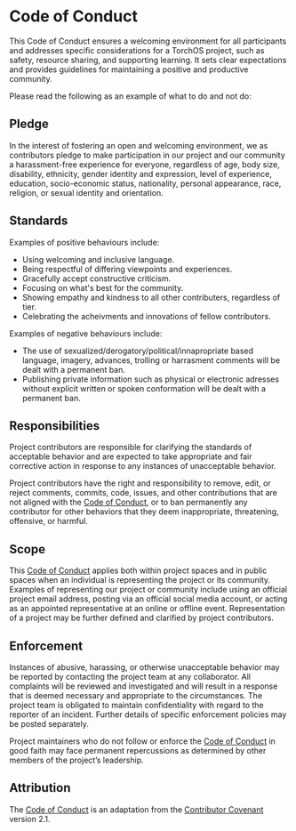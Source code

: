 # Code of Conduct
This Code of Conduct ensures a welcoming environment for all participants and addresses specific considerations for a TorchOS project, such as safety, resource sharing, and supporting learning. It sets clear expectations and provides guidelines for maintaining a positive and productive community.

Please read the following as an example of what to do and not do:

## Pledge
In the interest of fostering an open and welcoming environment, we as contributors pledge to make participation in our project and our community a harassment-free experience for everyone, regardless of age, body size, disability, ethnicity, gender identity and expression, level of experience, education, socio-economic status, nationality, personal appearance, race, religion, or sexual identity and orientation.

## Standards
Examples of positive behaviours include:
 * Using welcoming and inclusive language.
 * Being respectful of differing viewpoints and experiences.
 * Gracefully accept constructive criticism.
 * Focusing on what's best for the community.
 * Showing empathy and kindness to all other contributers, regardless of tier.
 * Celebrating the acheivments and innovations of fellow contributors.

Examples of negative behaviours include:
 * The use of sexualized/derogatory/political/innapropriate based language, imagery, advances, trolling or harrasment comments will be dealt with a permanent ban.
 * Publishing private information such as physical or electronic adresses without explicit written or spoken conformation will be dealt with a permanent ban.

## Responsibilities
Project contributors are responsible for clarifying the standards of acceptable behavior and are expected to take appropriate and fair corrective action in response to any instances of unacceptable behavior.

Project contributors have the right and responsibility to remove, edit, or reject comments, commits, code, issues, and other contributions that are not aligned with the [Code of Conduct](#standards), or to ban permanently any contributor for other behaviors that they deem inappropriate, threatening, offensive, or harmful.

## Scope
This [Code of Conduct](#standards) applies both within project spaces and in public spaces when an individual is representing the project or its community. Examples of representing our project or community include using an official project email address, posting via an official social media account, or acting as an appointed representative at an online or offline event. Representation of a project may be further defined and clarified by project contributors.

## Enforcement
Instances of abusive, harassing, or otherwise unacceptable behavior may be reported by contacting the project team at any collaborator. All complaints will be reviewed and investigated and will result in a response that is deemed necessary and appropriate to the circumstances. The project team is obligated to maintain confidentiality with regard to the reporter of an incident. Further details of specific enforcement policies may be posted separately.

Project maintainers who do not follow or enforce the [Code of Conduct](#standards) in good faith may face permanent repercussions as determined by other members of the project’s leadership.

## Attribution
The [Code of Conduct](#standards) is an adaptation from the [Contributor Covenant](https://www.contributor-covenant.org/) version 2.1.